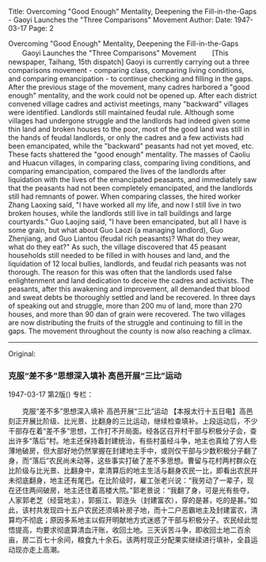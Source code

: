 Title: Overcoming "Good Enough" Mentality, Deepening the Fill-in-the-Gaps - Gaoyi Launches the "Three Comparisons" Movement
Author:
Date: 1947-03-17
Page: 2

Overcoming "Good Enough" Mentality, Deepening the Fill-in-the-Gaps
　　Gaoyi Launches the "Three Comparisons" Movement
　　[This newspaper, Taihang, 15th dispatch] Gaoyi is currently carrying out a three comparisons movement - comparing class, comparing living conditions, and comparing emancipation - to continue checking and filling in the gaps. After the previous stage of the movement, many cadres harbored a "good enough" mentality, and the work could not be opened up. After each district convened village cadres and activist meetings, many "backward" villages were identified. Landlords still maintained feudal rule. Although some villages had undergone struggle and the landlords had indeed given some thin land and broken houses to the poor, most of the good land was still in the hands of feudal landlords, or only the cadres and a few activists had been emancipated, while the "backward" peasants had not yet moved, etc. These facts shattered the "good enough" mentality. The masses of Caoliu and Huacun villages, in comparing class, comparing living conditions, and comparing emancipation, compared the lives of the landlords after liquidation with the lives of the emancipated peasants, and immediately saw that the peasants had not been completely emancipated, and the landlords still had remnants of power. When comparing classes, the hired worker Zhang Laoxing said, "I have worked all my life, and now I still live in two broken houses, while the landlords still live in tall buildings and large courtyards." Guo Laojing said, "I have been emancipated, but all I have is some grain, but what about Guo Laozi (a managing landlord), Guo Zhenjiang, and Guo Liantou (feudal rich peasants)? What do they wear, what do they eat?" As such, the village discovered that 45 peasant households still needed to be filled in with houses and land, and the liquidation of 12 local bullies, landlords, and feudal rich peasants was not thorough. The reason for this was often that the landlords used false enlightenment and land dedication to deceive the cadres and activists. The peasants, after this awakening and improvement, all demanded that blood and sweat debts be thoroughly settled and land be recovered. In three days of speaking out and struggle, more than 200 mu of land, more than 270 houses, and more than 90 dan of grain were recovered. The two villages are now distributing the fruits of the struggle and continuing to fill in the gaps. The movement throughout the county is now also reaching a climax.



<hr /> 

Original: 


### 克服“差不多”思想深入填补  高邑开展“三比”运动

1947-03-17
第2版()
专栏：

　　克服“差不多”思想深入填补
    高邑开展“三比”运动
    【本报太行十五日电】高邑刻正开展比阶级、比光景、比翻身的三比运动，继续检查填补。上段运动后，不少干部存在着“差不多”思想，工作打不开局面。经各区召开村干部与积极分子会，查出许多“落后”村。地主还保持着封建统治，有些村虽经斗争，地主也真给了穷人些薄地破房，但大部好地仍然掌握在封建地主手中，或则仅干部与少数积极分子翻了身，而“落后”农民尚未动等，这些事实打破了差不多思想。曹留与花村两村群众在比阶级与比光景、比翻身中，拿清算后的地主生活与翻身农民一比，即看出农民并未彻底翻身，地主还有尾巴。在比阶级时，雇工张老兴说：“我劳动了一辈子，现在还住两间破房，地主还住着高楼大院。”郭老景说：“我翻了身，可是光有些夺，人家郭老芝（经营地主），郭振江、郭连头（封建富农），穿的是甚，吃的是甚。”如此，该村共发现四十五户农民还须填补房子地，而十二户恶霸地主及封建富农，清算均不彻底；原因多系地主以假开明献地方式迷惑了干部与积极分子。农民经此觉悟提高，均要求彻底算清血汗账，收回土地。三天诉苦斗争，即收回土地二百余亩，房二百七十余间，粮食九十余石。该两村现正分配果实继续进行填补，全县运动现亦走上高潮。
